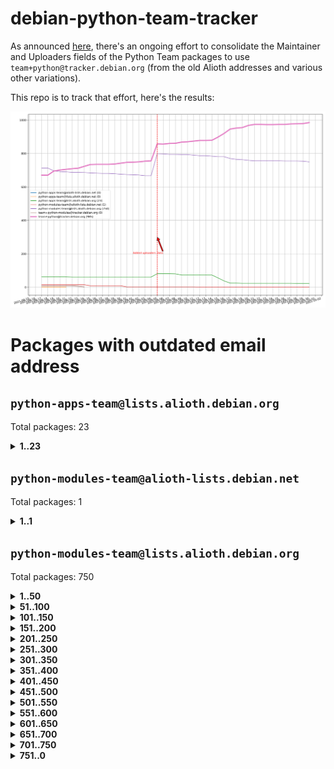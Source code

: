# debian-python-team-tracker



As announced [here](https://lists.debian.org/debian-python/2021/08/msg00006.html), there's an ongoing effort to consolidate the Maintainer and Uploaders fields of the Python Team packages to use `team+python@tracker.debian.org` (from the old Alioth addresses and various other variations).



This repo is to track that effort, here's the results:



![Python team emails](images/python_team_emails.svg)


# Packages with outdated email address

## `python-apps-team@lists.alioth.debian.org`
Total packages: 23
<details>
<summary><b>1..23</b></summary>


| # | Package | Version |
| --- | --- | --- |
| 1 | [archmage](https://tracker.debian.org/archmage) | 1:0.4.2.1-1 |
| 2 | [beets](https://tracker.debian.org/beets) | 1.4.9-7 |
| 3 | [ctop](https://tracker.debian.org/ctop) | 1.0.0-2.1 |
| 4 | [cython](https://tracker.debian.org/cython) | 0.29.14-1 |
| 5 | [db2twitter](https://tracker.debian.org/db2twitter) | 0.6-1.1 |
| 6 | [dodgy](https://tracker.debian.org/dodgy) | 0.1.9-3 |
| 7 | [etm](https://tracker.debian.org/etm) | 3.2.30-1.1 |
| 8 | [firmware-microbit-micropython](https://tracker.debian.org/firmware-microbit-micropython) | 1.0.1-2 |
| 9 | [flatlatex](https://tracker.debian.org/flatlatex) | 0.8-1.1 |
| 10 | [freealchemist](https://tracker.debian.org/freealchemist) | 0.5-1.1 |
| 11 | [kanboard-cli](https://tracker.debian.org/kanboard-cli) | 0.0.2-1.1 |
| 12 | [lightyears](https://tracker.debian.org/lightyears) | 1.4-2 |
| 13 | [muttdown](https://tracker.debian.org/muttdown) | 0.3.4-1 |
| 14 | [pelican](https://tracker.debian.org/pelican) | 4.0.1+dfsg-1.1 |
| 15 | [pipenv](https://tracker.debian.org/pipenv) | 11.9.0-1.1 |
| 16 | [prospector](https://tracker.debian.org/prospector) | 1.1.7-2 |
| 17 | [pybik](https://tracker.debian.org/pybik) | 3.0-3.1 |
| 18 | [radon](https://tracker.debian.org/radon) | 4.1.0+dfsg-1 |
| 19 | [retweet](https://tracker.debian.org/retweet) | 0.10-1.1 |
| 20 | [sen](https://tracker.debian.org/sen) | 0.6.1-0.1 |
| 21 | [sinntp](https://tracker.debian.org/sinntp) | 1.6-1.2 |
| 22 | [smem](https://tracker.debian.org/smem) | 1.5-1.1 |
| 23 | [voltron](https://tracker.debian.org/voltron) | 0.1.7+git20200109-1.1 |
</details>

## `python-modules-team@alioth-lists.debian.net`
Total packages: 1
<details>
<summary><b>1..1</b></summary>


| # | Package | Version |
| --- | --- | --- |
| 1 | [setuptools-scm](https://tracker.debian.org/setuptools-scm) | 4.1.2-3 |
</details>

## `python-modules-team@lists.alioth.debian.org`
Total packages: 750
<details>
<summary><b>1..50</b></summary>


| # | Package | Version |
| --- | --- | --- |
| 1 | [aiowsgi](https://tracker.debian.org/aiowsgi) | 0.7-1.1 |
| 2 | [anorack](https://tracker.debian.org/anorack) | 0.2.7-1 |
| 3 | [anosql](https://tracker.debian.org/anosql) | 1.0.1-1 |
| 4 | [appdirs](https://tracker.debian.org/appdirs) | 1.4.4-1 |
| 5 | [asn1crypto](https://tracker.debian.org/asn1crypto) | 1.4.0-1 |
| 6 | [astral](https://tracker.debian.org/astral) | 1.6.1-2 |
| 7 | [authheaders](https://tracker.debian.org/authheaders) | 0.13.0-1 |
| 8 | [authres](https://tracker.debian.org/authres) | 1.2.0-2 |
| 9 | [automat](https://tracker.debian.org/automat) | 20.2.0-1 |
| 10 | [azure-cosmos-table-python](https://tracker.debian.org/azure-cosmos-table-python) | 1.0.5+git20191025-5 |
| 11 | [babelfish](https://tracker.debian.org/babelfish) | 0.5.4-3 |
| 12 | [bdist-nsi](https://tracker.debian.org/bdist-nsi) | 0.1.5-2 |
| 13 | [behave](https://tracker.debian.org/behave) | 1.2.6-3 |
| 14 | [bernhard](https://tracker.debian.org/bernhard) | 0.2.6-2 |
| 15 | [betamax](https://tracker.debian.org/betamax) | 0.8.1-2 |
| 16 | [bibtexparser](https://tracker.debian.org/bibtexparser) | 1.1.0+ds-3 |
| 17 | [binaryornot](https://tracker.debian.org/binaryornot) | 0.4.4+dfsg-4 |
| 18 | [bitstruct](https://tracker.debian.org/bitstruct) | 8.9.0-1 |
| 19 | [blessings](https://tracker.debian.org/blessings) | 1.6-3 |
| 20 | [blinker](https://tracker.debian.org/blinker) | 1.4+dfsg1-0.3 |
| 21 | [bottleneck](https://tracker.debian.org/bottleneck) | 1.2.1+ds1-2 |
| 22 | [case](https://tracker.debian.org/case) | 1.5.3+dfsg-3 |
| 23 | [celery-batches](https://tracker.debian.org/celery-batches) | 0.2-2 |
| 24 | [celery-haystack](https://tracker.debian.org/celery-haystack) | 0.10-4 |
| 25 | [cerealizer](https://tracker.debian.org/cerealizer) | 0.8.1-3 |
| 26 | [chardet](https://tracker.debian.org/chardet) | 4.0.0-1 |
| 27 | [chargebee-python](https://tracker.debian.org/chargebee-python) | 1.6.6-1 |
| 28 | [chargebee2-python](https://tracker.debian.org/chargebee2-python) | 2.7.3-1 |
| 29 | [circuits](https://tracker.debian.org/circuits) | 3.1.0+ds1-2 |
| 30 | [codicefiscale](https://tracker.debian.org/codicefiscale) | 0.9+ds0-2 |
| 31 | [colorclass](https://tracker.debian.org/colorclass) | 2.2.0-2.1 |
| 32 | [colorspacious](https://tracker.debian.org/colorspacious) | 1.1.2-2 |
| 33 | [commonmark](https://tracker.debian.org/commonmark) | 0.9.1-3 |
| 34 | [configobj](https://tracker.debian.org/configobj) | 5.0.6-4 |
| 35 | [constantly](https://tracker.debian.org/constantly) | 15.1.0-2 |
| 36 | [contextlib2](https://tracker.debian.org/contextlib2) | 0.6.0.post1-1 |
| 37 | [cookiecutter](https://tracker.debian.org/cookiecutter) | 1.6.0-4 |
| 38 | [coreapi](https://tracker.debian.org/coreapi) | 2.3.3-4 |
| 39 | [coreschema](https://tracker.debian.org/coreschema) | 0.0.4-3 |
| 40 | [cov-core](https://tracker.debian.org/cov-core) | 1.15.0-3 |
| 41 | [cppy](https://tracker.debian.org/cppy) | 1.1.0-2 |
| 42 | [cram](https://tracker.debian.org/cram) | 0.7-4 |
| 43 | [cssutils](https://tracker.debian.org/cssutils) | 1.0.2-3 |
| 44 | [d2to1](https://tracker.debian.org/d2to1) | 0.2.12-2 |
| 45 | [deap](https://tracker.debian.org/deap) | 1.3.1-2 |
| 46 | [debiancontributors](https://tracker.debian.org/debiancontributors) | 0.7.8-2 |
| 47 | [defusedxml](https://tracker.debian.org/defusedxml) | 0.6.0-2 |
| 48 | [devpi-common](https://tracker.debian.org/devpi-common) | 3.2.2-1.1 |
| 49 | [django-ajax-selects](https://tracker.debian.org/django-ajax-selects) | 1.7.0-3 |
| 50 | [django-anymail](https://tracker.debian.org/django-anymail) | 7.1.0-1 |
</details>
<details>
<summary><b>51..100</b></summary>

| # | Package | Version |
| --- | --- | --- |
| 51 | [django-bitfield](https://tracker.debian.org/django-bitfield) | 1.9.6-2 |
| 52 | [django-countries](https://tracker.debian.org/django-countries) | 6.0-1 |
| 53 | [django-dirtyfields](https://tracker.debian.org/django-dirtyfields) | 1.3.1-2 |
| 54 | [django-downloadview](https://tracker.debian.org/django-downloadview) | 2.1.1-1 |
| 55 | [django-environ](https://tracker.debian.org/django-environ) | 0.4.4-2 |
| 56 | [django-filter](https://tracker.debian.org/django-filter) | 2.4.0-1 |
| 57 | [django-fsm-admin](https://tracker.debian.org/django-fsm-admin) | 1.2.4-2 |
| 58 | [django-hvad](https://tracker.debian.org/django-hvad) | 1.8.0-1.1 |
| 59 | [django-impersonate](https://tracker.debian.org/django-impersonate) | 1.5-1 |
| 60 | [django-js-reverse](https://tracker.debian.org/django-js-reverse) | 0.7.3-1.1 |
| 61 | [django-macaddress](https://tracker.debian.org/django-macaddress) | 1.5.0-2 |
| 62 | [django-markupfield](https://tracker.debian.org/django-markupfield) | 2.0.0-1 |
| 63 | [django-memoize](https://tracker.debian.org/django-memoize) | 2.2.0+dfsg-1 |
| 64 | [django-nose](https://tracker.debian.org/django-nose) | 1.4.6-2.1 |
| 65 | [django-notification](https://tracker.debian.org/django-notification) | 1.2.0-3 |
| 66 | [django-organizations](https://tracker.debian.org/django-organizations) | 1.1.2-1 |
| 67 | [django-pagination](https://tracker.debian.org/django-pagination) | 1.0.7-4 |
| 68 | [django-paintstore](https://tracker.debian.org/django-paintstore) | 0.2-4 |
| 69 | [django-picklefield](https://tracker.debian.org/django-picklefield) | 3.0.1-1 |
| 70 | [django-pipeline](https://tracker.debian.org/django-pipeline) | 1.6.14-3 |
| 71 | [django-q](https://tracker.debian.org/django-q) | 1.2.1-1 |
| 72 | [django-recurrence](https://tracker.debian.org/django-recurrence) | 1.10.3-1 |
| 73 | [django-redis-sessions](https://tracker.debian.org/django-redis-sessions) | 0.6.1-2 |
| 74 | [django-sass-processor](https://tracker.debian.org/django-sass-processor) | 0.8.2-1 |
| 75 | [django-setuptest](https://tracker.debian.org/django-setuptest) | 0.2.1-4 |
| 76 | [django-simple-redis-admin](https://tracker.debian.org/django-simple-redis-admin) | 1.4.0-2 |
| 77 | [django-stronghold](https://tracker.debian.org/django-stronghold) | 0.3.0+debian-2 |
| 78 | [django-uwsgi](https://tracker.debian.org/django-uwsgi) | 0.2.2-2 |
| 79 | [django-webpack-loader](https://tracker.debian.org/django-webpack-loader) | 0.6.0-2 |
| 80 | [django-websocket-redis](https://tracker.debian.org/django-websocket-redis) | 0.4.7-2 |
| 81 | [django-wkhtmltopdf](https://tracker.debian.org/django-wkhtmltopdf) | 3.3.0-1 |
| 82 | [django-xmlrpc](https://tracker.debian.org/django-xmlrpc) | 0.1.8-2 |
| 83 | [djangorestframework-api-key](https://tracker.debian.org/djangorestframework-api-key) | 2.0.0-2 |
| 84 | [djangorestframework-filters](https://tracker.debian.org/djangorestframework-filters) | 1.0.0.dev0-1 |
| 85 | [dkimpy](https://tracker.debian.org/dkimpy) | 1.0.5-1 |
| 86 | [dnsdiag](https://tracker.debian.org/dnsdiag) | 1.7.0-1 |
| 87 | [dnspython](https://tracker.debian.org/dnspython) | 2.0.0-1 |
| 88 | [dockerpty](https://tracker.debian.org/dockerpty) | 0.4.1-2 |
| 89 | [dominate](https://tracker.debian.org/dominate) | 2.3.1-2 |
| 90 | [doublex](https://tracker.debian.org/doublex) | 1.9.2-1 |
| 91 | [drf-generators](https://tracker.debian.org/drf-generators) | 0.5.0-1 |
| 92 | [easyprocess](https://tracker.debian.org/easyprocess) | 0.2.5-2 |
| 93 | [elasticsearch-curator](https://tracker.debian.org/elasticsearch-curator) | 5.8.1-1 |
| 94 | [entrypoints](https://tracker.debian.org/entrypoints) | 0.3-3 |
| 95 | [enum34](https://tracker.debian.org/enum34) | 1.1.6-4 |
| 96 | [enzyme](https://tracker.debian.org/enzyme) | 0.4.1-2 |
| 97 | [exam](https://tracker.debian.org/exam) | 0.10.5-3 |
| 98 | [factory-boy](https://tracker.debian.org/factory-boy) | 2.11.1-3 |
| 99 | [faker](https://tracker.debian.org/faker) | 0.9.3-0.1 |
| 100 | [fakesleep](https://tracker.debian.org/fakesleep) | 0.1-2 |
</details>
<details>
<summary><b>101..150</b></summary>

| # | Package | Version |
| --- | --- | --- |
| 101 | [fastchunking](https://tracker.debian.org/fastchunking) | 0.0.3-2 |
| 102 | [fastkml](https://tracker.debian.org/fastkml) | 0.11-3 |
| 103 | [feedgenerator](https://tracker.debian.org/feedgenerator) | 1.9-2 |
| 104 | [flake8-docstrings](https://tracker.debian.org/flake8-docstrings) | 1.1.0-1.1 |
| 105 | [flake8-polyfill](https://tracker.debian.org/flake8-polyfill) | 1.0.2-2 |
| 106 | [flask-api](https://tracker.debian.org/flask-api) | 1.1+dfsg-1.1 |
| 107 | [flask-assets](https://tracker.debian.org/flask-assets) | 2.0-1 |
| 108 | [flask-babelex](https://tracker.debian.org/flask-babelex) | 0.9.4-1 |
| 109 | [flask-bcrypt](https://tracker.debian.org/flask-bcrypt) | 0.7.1-2 |
| 110 | [flask-compress](https://tracker.debian.org/flask-compress) | 1.4.0-3 |
| 111 | [flask-gravatar](https://tracker.debian.org/flask-gravatar) | 0.4.2-2 |
| 112 | [flask-htmlmin](https://tracker.debian.org/flask-htmlmin) | 1.3.2-2 |
| 113 | [flask-ldapconn](https://tracker.debian.org/flask-ldapconn) | 0.7.2-1.1 |
| 114 | [flask-limiter](https://tracker.debian.org/flask-limiter) | 1.0.1-2 |
| 115 | [flask-login](https://tracker.debian.org/flask-login) | 0.5.0-1 |
| 116 | [flask-mail](https://tracker.debian.org/flask-mail) | 0.9.1+dfsg1-1.1 |
| 117 | [flask-mongoengine](https://tracker.debian.org/flask-mongoengine) | 0.9.3-4 |
| 118 | [flask-multistatic](https://tracker.debian.org/flask-multistatic) | 1.0-2 |
| 119 | [flask-paranoid](https://tracker.debian.org/flask-paranoid) | 0.2.0-3.1 |
| 120 | [flask-principal](https://tracker.debian.org/flask-principal) | 0.4.0-2 |
| 121 | [flask-script](https://tracker.debian.org/flask-script) | 2.0.6-2 |
| 122 | [flask-silk](https://tracker.debian.org/flask-silk) | 0.2-18 |
| 123 | [flask-wtf](https://tracker.debian.org/flask-wtf) | 0.14.3-1 |
| 124 | [flufl.bounce](https://tracker.debian.org/flufl.bounce) | 3.0.1-1 |
| 125 | [flufl.enum](https://tracker.debian.org/flufl.enum) | 4.1.1-3 |
| 126 | [flufl.i18n](https://tracker.debian.org/flufl.i18n) | 3.0.1-1 |
| 127 | [flufl.lock](https://tracker.debian.org/flufl.lock) | 5.0.1-1 |
| 128 | [flufl.password](https://tracker.debian.org/flufl.password) | 1.3-3 |
| 129 | [flufl.testing](https://tracker.debian.org/flufl.testing) | 0.7-2 |
| 130 | [freetype-py](https://tracker.debian.org/freetype-py) | 2.2.0-1 |
| 131 | [gerritlib](https://tracker.debian.org/gerritlib) | 0.8.0-2 |
| 132 | [gmplot](https://tracker.debian.org/gmplot) | 1.2.0-2 |
| 133 | [gpxpy](https://tracker.debian.org/gpxpy) | 1.4.2-1 |
| 134 | [gtextfsm](https://tracker.debian.org/gtextfsm) | 1.1.0-2 |
| 135 | [gtts](https://tracker.debian.org/gtts) | 2.0.3-1 |
| 136 | [gtts-token](https://tracker.debian.org/gtts-token) | 1.1.3-1 |
| 137 | [guzzle-sphinx-theme](https://tracker.debian.org/guzzle-sphinx-theme) | 0.7.11-5 |
| 138 | [hachoir](https://tracker.debian.org/hachoir) | 3.1.0+dfsg-3 |
| 139 | [haproxy-log-analysis](https://tracker.debian.org/haproxy-log-analysis) | 2.0~b0-2 |
| 140 | [heapdict](https://tracker.debian.org/heapdict) | 1.0.1-1 |
| 141 | [hiro](https://tracker.debian.org/hiro) | 0.5-2 |
| 142 | [httpx](https://tracker.debian.org/httpx) | 0.16.1-1 |
| 143 | [hypothesis-auto](https://tracker.debian.org/hypothesis-auto) | 1.1.4-2 |
| 144 | [importmagic](https://tracker.debian.org/importmagic) | 0.1.7-2 |
| 145 | [inflection](https://tracker.debian.org/inflection) | 0.3.1-2 |
| 146 | [ipdb](https://tracker.debian.org/ipdb) | 0.13.3-1 |
| 147 | [isodate](https://tracker.debian.org/isodate) | 0.6.0-2 |
| 148 | [itypes](https://tracker.debian.org/itypes) | 1.1.0-4 |
| 149 | [jaraco.itertools](https://tracker.debian.org/jaraco.itertools) | 2.0.1-4 |
| 150 | [javaproperties](https://tracker.debian.org/javaproperties) | 0.7.0-1 |
</details>
<details>
<summary><b>151..200</b></summary>

| # | Package | Version |
| --- | --- | --- |
| 151 | [jinja2-time](https://tracker.debian.org/jinja2-time) | 0.2.0-2 |
| 152 | [jpy](https://tracker.debian.org/jpy) | 0.9.0-3 |
| 153 | [jpylyzer](https://tracker.debian.org/jpylyzer) | 2.0.0-3 |
| 154 | [json-tricks](https://tracker.debian.org/json-tricks) | 3.11.0-2 |
| 155 | [jsonhyperschema-codec](https://tracker.debian.org/jsonhyperschema-codec) | 1.0.3-2 |
| 156 | [jsonpickle](https://tracker.debian.org/jsonpickle) | 1.2-1 |
| 157 | [junos-eznc](https://tracker.debian.org/junos-eznc) | 2.1.7-3 |
| 158 | [jupyter-sphinx-theme](https://tracker.debian.org/jupyter-sphinx-theme) | 0.0.6+ds1-10 |
| 159 | [kitchen](https://tracker.debian.org/kitchen) | 1.2.6-2 |
| 160 | [kivy](https://tracker.debian.org/kivy) | 1.11.0-2 |
| 161 | [kiwisolver](https://tracker.debian.org/kiwisolver) | 1.3.1-1 |
| 162 | [lazr.delegates](https://tracker.debian.org/lazr.delegates) | 2.0.3-2 |
| 163 | [lazr.smtptest](https://tracker.debian.org/lazr.smtptest) | 2.0.3-2 |
| 164 | [lexicon](https://tracker.debian.org/lexicon) | 3.3.17-1 |
| 165 | [libthumbor](https://tracker.debian.org/libthumbor) | 1.3.3-2 |
| 166 | [logilab-constraint](https://tracker.debian.org/logilab-constraint) | 0.6.0-2 |
| 167 | [mako](https://tracker.debian.org/mako) | 1.1.3+ds1-2 |
| 168 | [mando](https://tracker.debian.org/mando) | 0.6.4-5 |
| 169 | [manuel](https://tracker.debian.org/manuel) | 1.10.1-2 |
| 170 | [markupsafe](https://tracker.debian.org/markupsafe) | 1.1.1-1 |
| 171 | [mercurial-extension-utils](https://tracker.debian.org/mercurial-extension-utils) | 1.5.1-1 |
| 172 | [mercurial-extension-utils](https://tracker.debian.org/mercurial-extension-utils) | 1.5.1-3 |
| 173 | [mercurial-keyring](https://tracker.debian.org/mercurial-keyring) | 1.3.1-3 |
| 174 | [microsoft-authentication-extensions-for-python](https://tracker.debian.org/microsoft-authentication-extensions-for-python) | 0.3.0-1 |
| 175 | [milksnake](https://tracker.debian.org/milksnake) | 0.1.5-1 |
| 176 | [mimerender](https://tracker.debian.org/mimerender) | 0.6.0-2 |
| 177 | [mmllib](https://tracker.debian.org/mmllib) | 0.3.0.post1-2 |
| 178 | [mockldap](https://tracker.debian.org/mockldap) | 0.3.0-4 |
| 179 | [modernize](https://tracker.debian.org/modernize) | 0.7-2 |
| 180 | [moksha.common](https://tracker.debian.org/moksha.common) | 1.2.5-4 |
| 181 | [more-itertools](https://tracker.debian.org/more-itertools) | 4.2.0-3 |
| 182 | [mrtparse](https://tracker.debian.org/mrtparse) | 1.6-2 |
| 183 | [multiprocess](https://tracker.debian.org/multiprocess) | 0.70.11.1-1 |
| 184 | [musicbrainzngs](https://tracker.debian.org/musicbrainzngs) | 0.7.1-2 |
| 185 | [mutagen](https://tracker.debian.org/mutagen) | 1.45.1-2 |
| 186 | [mwic](https://tracker.debian.org/mwic) | 0.7.8-1 |
| 187 | [mysql-connector-python](https://tracker.debian.org/mysql-connector-python) | 8.0.15-2 |
| 188 | [nb2plots](https://tracker.debian.org/nb2plots) | 0.6-2 |
| 189 | [netifaces](https://tracker.debian.org/netifaces) | 0.10.9-0.2 |
| 190 | [netmiko](https://tracker.debian.org/netmiko) | 2.4.2-1 |
| 191 | [networkx](https://tracker.debian.org/networkx) | 2.5+ds-2 |
| 192 | [nose](https://tracker.debian.org/nose) | 1.3.7-6 |
| 193 | [nose](https://tracker.debian.org/nose) | 1.3.7-7 |
| 194 | [nose2](https://tracker.debian.org/nose2) | 0.9.2-1 |
| 195 | [nose2-cov](https://tracker.debian.org/nose2-cov) | 1.0a4-3 |
| 196 | [ntplib](https://tracker.debian.org/ntplib) | 0.3.3-2 |
| 197 | [numpy-stl](https://tracker.debian.org/numpy-stl) | 2.9.0-1 |
| 198 | [numpydoc](https://tracker.debian.org/numpydoc) | 1.1.0-3 |
| 199 | [obsub](https://tracker.debian.org/obsub) | 0.2-4 |
| 200 | [okasha](https://tracker.debian.org/okasha) | 0.2.4-4 |
</details>
<details>
<summary><b>201..250</b></summary>

| # | Package | Version |
| --- | --- | --- |
| 201 | [overpass](https://tracker.debian.org/overpass) | 0.7-1 |
| 202 | [paramiko](https://tracker.debian.org/paramiko) | 2.7.2-1 |
| 203 | [pastescript](https://tracker.debian.org/pastescript) | 2.0.2-4 |
| 204 | [pcapy](https://tracker.debian.org/pcapy) | 0.11.4-2 |
| 205 | [pdfkit](https://tracker.debian.org/pdfkit) | 0.6.1-2 |
| 206 | [pep8](https://tracker.debian.org/pep8) | 1.7.1-9 |
| 207 | [pep8-naming](https://tracker.debian.org/pep8-naming) | 0.10.0-1 |
| 208 | [pg8000](https://tracker.debian.org/pg8000) | 1.10.6-2 |
| 209 | [pidcat](https://tracker.debian.org/pidcat) | 2.1.0-4 |
| 210 | [pilkit](https://tracker.debian.org/pilkit) | 2.0-3 |
| 211 | [plastex](https://tracker.debian.org/plastex) | 2.1-2 |
| 212 | [ply](https://tracker.debian.org/ply) | 3.11-4 |
| 213 | [portio](https://tracker.debian.org/portio) | 0.5-4 |
| 214 | [postgresfixture](https://tracker.debian.org/postgresfixture) | 0.4.2-1 |
| 215 | [power](https://tracker.debian.org/power) | 1.4+dfsg-4 |
| 216 | [pprintpp](https://tracker.debian.org/pprintpp) | 0.4.0-2 |
| 217 | [preggy](https://tracker.debian.org/preggy) | 1.4.4-1 |
| 218 | [prettytable](https://tracker.debian.org/prettytable) | 0.7.2-5 |
| 219 | [proxmoxer](https://tracker.debian.org/proxmoxer) | 1.0.3-2 |
| 220 | [ptable](https://tracker.debian.org/ptable) | 0.9.2-2 |
| 221 | [py-macaroon-bakery](https://tracker.debian.org/py-macaroon-bakery) | 1.3.1-1 |
| 222 | [py-radix](https://tracker.debian.org/py-radix) | 0.10.0-3 |
| 223 | [py3dns](https://tracker.debian.org/py3dns) | 3.2.1-1 |
| 224 | [pyacoustid](https://tracker.debian.org/pyacoustid) | 1.2.0-2 |
| 225 | [pyasn1](https://tracker.debian.org/pyasn1) | 0.4.8-1 |
| 226 | [pybindgen](https://tracker.debian.org/pybindgen) | 0.20.0+dfsg1-2 |
| 227 | [pycairo](https://tracker.debian.org/pycairo) | 1.16.2-3 |
| 228 | [pycairo](https://tracker.debian.org/pycairo) | 1.16.2-4 |
| 229 | [pycallgraph](https://tracker.debian.org/pycallgraph) | 1.1.3-1.2 |
| 230 | [pycares](https://tracker.debian.org/pycares) | 3.1.1-1 |
| 231 | [pychm](https://tracker.debian.org/pychm) | 0.8.6-2 |
| 232 | [pycifrw](https://tracker.debian.org/pycifrw) | 4.4-2 |
| 233 | [pyclamd](https://tracker.debian.org/pyclamd) | 0.4.0-2 |
| 234 | [pycodestyle](https://tracker.debian.org/pycodestyle) | 2.6.0-1 |
| 235 | [pycparser](https://tracker.debian.org/pycparser) | 2.20-3 |
| 236 | [pycryptodome](https://tracker.debian.org/pycryptodome) | 3.9.7+dfsg1-1 |
| 237 | [pycxx](https://tracker.debian.org/pycxx) | 7.1.4-0.1 |
| 238 | [pydbus](https://tracker.debian.org/pydbus) | 0.6.0-4 |
| 239 | [pydenticon](https://tracker.debian.org/pydenticon) | 0.3.1-2 |
| 240 | [pydispatcher](https://tracker.debian.org/pydispatcher) | 2.0.5-2 |
| 241 | [pydle](https://tracker.debian.org/pydle) | 0.9.4-2 |
| 242 | [pyeapi](https://tracker.debian.org/pyeapi) | 0.8.1-2 |
| 243 | [pyee](https://tracker.debian.org/pyee) | 7.0.2-1 |
| 244 | [pyenchant](https://tracker.debian.org/pyenchant) | 3.2.0-1 |
| 245 | [pyfg](https://tracker.debian.org/pyfg) | 0.50-2 |
| 246 | [pyfiglet](https://tracker.debian.org/pyfiglet) | 0.8.0+dfsg-1 |
| 247 | [pyfribidi](https://tracker.debian.org/pyfribidi) | 0.12.0+repack-7 |
| 248 | [pygame](https://tracker.debian.org/pygame) | 1.9.6+dfsg-2 |
| 249 | [pygeoif](https://tracker.debian.org/pygeoif) | 0.7-2 |
| 250 | [pygithub](https://tracker.debian.org/pygithub) | 1.43.7-1 |
</details>
<details>
<summary><b>251..300</b></summary>

| # | Package | Version |
| --- | --- | --- |
| 251 | [pygments](https://tracker.debian.org/pygments) | 2.3.1+dfsg-3 |
| 252 | [pygtail](https://tracker.debian.org/pygtail) | 0.6.1-2 |
| 253 | [pygtkspellcheck](https://tracker.debian.org/pygtkspellcheck) | 4.0.5-2 |
| 254 | [pyhamcrest](https://tracker.debian.org/pyhamcrest) | 1.9.0-3 |
| 255 | [pyicu](https://tracker.debian.org/pyicu) | 2.5-1 |
| 256 | [pyinotify](https://tracker.debian.org/pyinotify) | 0.9.6-1.3 |
| 257 | [pyiosxr](https://tracker.debian.org/pyiosxr) | 0.52-1.1 |
| 258 | [pyjavaproperties](https://tracker.debian.org/pyjavaproperties) | 0.7-2 |
| 259 | [pyjokes](https://tracker.debian.org/pyjokes) | 0.5.0-3 |
| 260 | [pykcs11](https://tracker.debian.org/pykcs11) | 1.5.10-1 |
| 261 | [pylama](https://tracker.debian.org/pylama) | 7.4.3-3 |
| 262 | [pylibmc](https://tracker.debian.org/pylibmc) | 1.5.2-3 |
| 263 | [pylint-celery](https://tracker.debian.org/pylint-celery) | 0.3-5 |
| 264 | [pylint-common](https://tracker.debian.org/pylint-common) | 0.2.5-4 |
| 265 | [pylint-django](https://tracker.debian.org/pylint-django) | 2.0.13-1 |
| 266 | [pylint-flask](https://tracker.debian.org/pylint-flask) | 0.5-4 |
| 267 | [pylint-plugin-utils](https://tracker.debian.org/pylint-plugin-utils) | 0.6-1 |
| 268 | [pymacs](https://tracker.debian.org/pymacs) | 0.25-3 |
| 269 | [pymilter](https://tracker.debian.org/pymilter) | 1.0.4-2 |
| 270 | [pymodbus](https://tracker.debian.org/pymodbus) | 2.1.0+dfsg-2 |
| 271 | [pymssql](https://tracker.debian.org/pymssql) | 2.1.4+dfsg-3 |
| 272 | [pymupdf](https://tracker.debian.org/pymupdf) | 1.17.4+ds1-2 |
| 273 | [pynag](https://tracker.debian.org/pynag) | 1.1.2+dfsg-2 |
| 274 | [pynliner](https://tracker.debian.org/pynliner) | 0.8.0-2 |
| 275 | [pyopengl](https://tracker.debian.org/pyopengl) | 3.1.5+dfsg-1 |
| 276 | [pypandoc](https://tracker.debian.org/pypandoc) | 1.5+ds0-1 |
| 277 | [pyparsing](https://tracker.debian.org/pyparsing) | 2.4.7-1 |
| 278 | [pyphen](https://tracker.debian.org/pyphen) | 0.9.5-3 |
| 279 | [pyprind](https://tracker.debian.org/pyprind) | 2.11.2-2 |
| 280 | [pyquery](https://tracker.debian.org/pyquery) | 1.2.9-4 |
| 281 | [pyrad](https://tracker.debian.org/pyrad) | 2.1-2 |
| 282 | [pyrfc3339](https://tracker.debian.org/pyrfc3339) | 1.1-2 |
| 283 | [pyrsistent](https://tracker.debian.org/pyrsistent) | 0.15.5-1 |
| 284 | [pysendfile](https://tracker.debian.org/pysendfile) | 2.0.1-3 |
| 285 | [pysimplesoap](https://tracker.debian.org/pysimplesoap) | 1.16.2-3 |
| 286 | [pysmi](https://tracker.debian.org/pysmi) | 0.3.2-2 |
| 287 | [pysodium](https://tracker.debian.org/pysodium) | 0.7.0-2 |
| 288 | [pyspf](https://tracker.debian.org/pyspf) | 2.0.14-2 |
| 289 | [pysrt](https://tracker.debian.org/pysrt) | 1.0.1-2 |
| 290 | [pyssim](https://tracker.debian.org/pyssim) | 0.2-2 |
| 291 | [pystemd](https://tracker.debian.org/pystemd) | 0.7.0-4 |
| 292 | [pysubnettree](https://tracker.debian.org/pysubnettree) | 0.33-1 |
| 293 | [pytaglib](https://tracker.debian.org/pytaglib) | 0.3.6+dfsg-2 |
| 294 | [pytds](https://tracker.debian.org/pytds) | 1.10.0-1 |
| 295 | [pytest-arraydiff](https://tracker.debian.org/pytest-arraydiff) | 0.3-1 |
| 296 | [pytest-bdd](https://tracker.debian.org/pytest-bdd) | 3.2.1-1 |
| 297 | [pytest-cookies](https://tracker.debian.org/pytest-cookies) | 0.4.0-1 |
| 298 | [pytest-django](https://tracker.debian.org/pytest-django) | 3.5.1-1 |
| 299 | [pytest-expect](https://tracker.debian.org/pytest-expect) | 1.1.0-2 |
| 300 | [pytest-forked](https://tracker.debian.org/pytest-forked) | 1.3.0-1 |
</details>
<details>
<summary><b>301..350</b></summary>

| # | Package | Version |
| --- | --- | --- |
| 301 | [pytest-helpers-namespace](https://tracker.debian.org/pytest-helpers-namespace) | 2019.1.8-1 |
| 302 | [pytest-httpbin](https://tracker.debian.org/pytest-httpbin) | 1.0.0-2 |
| 303 | [pytest-instafail](https://tracker.debian.org/pytest-instafail) | 0.4.2-1 |
| 304 | [pytest-remotedata](https://tracker.debian.org/pytest-remotedata) | 0.3.2-1 |
| 305 | [pytest-runner](https://tracker.debian.org/pytest-runner) | 2.11.1-1.2 |
| 306 | [pytest-sugar](https://tracker.debian.org/pytest-sugar) | 0.9.4-1 |
| 307 | [pytest-tornado](https://tracker.debian.org/pytest-tornado) | 0.8.1-1 |
| 308 | [pytest-vcr](https://tracker.debian.org/pytest-vcr) | 1.0.2-2 |
| 309 | [pytest-xvfb](https://tracker.debian.org/pytest-xvfb) | 1.2.0-1 |
| 310 | [python-activipy](https://tracker.debian.org/python-activipy) | 0.1-7 |
| 311 | [python-adal](https://tracker.debian.org/python-adal) | 1.2.2-1 |
| 312 | [python-agate](https://tracker.debian.org/python-agate) | 1.6.1-1 |
| 313 | [python-agate-excel](https://tracker.debian.org/python-agate-excel) | 0.2.3-1 |
| 314 | [python-aiohttp-security](https://tracker.debian.org/python-aiohttp-security) | 0.4.0-2 |
| 315 | [python-aiohttp-session](https://tracker.debian.org/python-aiohttp-session) | 2.9.0-2 |
| 316 | [python-aioinflux](https://tracker.debian.org/python-aioinflux) | 0.9.0-2 |
| 317 | [python-aiomeasures](https://tracker.debian.org/python-aiomeasures) | 0.5.14-3 |
| 318 | [python-altair](https://tracker.debian.org/python-altair) | 4.0.1-2 |
| 319 | [python-altgraph](https://tracker.debian.org/python-altgraph) | 0.17+ds0-1 |
| 320 | [python-amqplib](https://tracker.debian.org/python-amqplib) | 1.0.2-2 |
| 321 | [python-anyjson](https://tracker.debian.org/python-anyjson) | 0.3.3-2 |
| 322 | [python-apptools](https://tracker.debian.org/python-apptools) | 4.5.0-1.1 |
| 323 | [python-aptly](https://tracker.debian.org/python-aptly) | 0.12.10-2 |
| 324 | [python-argon2](https://tracker.debian.org/python-argon2) | 18.3.0-2 |
| 325 | [python-args](https://tracker.debian.org/python-args) | 0.1.0-3 |
| 326 | [python-arpy](https://tracker.debian.org/python-arpy) | 1.1.1-4 |
| 327 | [python-astor](https://tracker.debian.org/python-astor) | 0.8.1-1 |
| 328 | [python-async-timeout](https://tracker.debian.org/python-async-timeout) | 3.0.1-1.1 |
| 329 | [python-azure-devtools](https://tracker.debian.org/python-azure-devtools) | 1.2.0-1 |
| 330 | [python-base58](https://tracker.debian.org/python-base58) | 1.0.3-1.1 |
| 331 | [python-bcdoc](https://tracker.debian.org/python-bcdoc) | 0.16.0-2 |
| 332 | [python-bioblend](https://tracker.debian.org/python-bioblend) | 0.7.0-3 |
| 333 | [python-bitbucket-api](https://tracker.debian.org/python-bitbucket-api) | 0.5.0-3 |
| 334 | [python-box](https://tracker.debian.org/python-box) | 3.4.6-2 |
| 335 | [python-btrees](https://tracker.debian.org/python-btrees) | 4.3.1-2 |
| 336 | [python-cachecontrol](https://tracker.debian.org/python-cachecontrol) | 0.12.6-1 |
| 337 | [python-can](https://tracker.debian.org/python-can) | 3.3.2.final~github-2 |
| 338 | [python-cement](https://tracker.debian.org/python-cement) | 2.10.0-2 |
| 339 | [python-cerberus](https://tracker.debian.org/python-cerberus) | 1.3.2-1 |
| 340 | [python-click](https://tracker.debian.org/python-click) | 7.1.2-1 |
| 341 | [python-click-log](https://tracker.debian.org/python-click-log) | 0.2.1-2 |
| 342 | [python-click-threading](https://tracker.debian.org/python-click-threading) | 0.4.4-2 |
| 343 | [python-clint](https://tracker.debian.org/python-clint) | 0.5.1-3 |
| 344 | [python-cluster](https://tracker.debian.org/python-cluster) | 1.3.3-3 |
| 345 | [python-cmarkgfm](https://tracker.debian.org/python-cmarkgfm) | 0.4.2-1 |
| 346 | [python-coloredlogs](https://tracker.debian.org/python-coloredlogs) | 7.3-2 |
| 347 | [python-colour](https://tracker.debian.org/python-colour) | 0.1.5-2 |
| 348 | [python-commentjson](https://tracker.debian.org/python-commentjson) | 0.8.3-2 |
| 349 | [python-consul](https://tracker.debian.org/python-consul) | 0.7.1-1.1 |
| 350 | [python-cookies](https://tracker.debian.org/python-cookies) | 2.2.1-3 |
</details>
<details>
<summary><b>351..400</b></summary>

| # | Package | Version |
| --- | --- | --- |
| 351 | [python-cpuinfo](https://tracker.debian.org/python-cpuinfo) | 5.0.0-2 |
| 352 | [python-crcmod](https://tracker.debian.org/python-crcmod) | 1.7+dfsg-2 |
| 353 | [python-cs](https://tracker.debian.org/python-cs) | 2.7.1-1 |
| 354 | [python-cssselect2](https://tracker.debian.org/python-cssselect2) | 0.3.0-1 |
| 355 | [python-cycler](https://tracker.debian.org/python-cycler) | 0.10.0-3 |
| 356 | [python-daiquiri](https://tracker.debian.org/python-daiquiri) | 1.6.0-1 |
| 357 | [python-dbfread](https://tracker.debian.org/python-dbfread) | 2.0.7-3 |
| 358 | [python-decorator](https://tracker.debian.org/python-decorator) | 4.4.2-2 |
| 359 | [python-demjson](https://tracker.debian.org/python-demjson) | 2.2.4-5 |
| 360 | [python-diaspy](https://tracker.debian.org/python-diaspy) | 0.6.0-2 |
| 361 | [python-dict2xml](https://tracker.debian.org/python-dict2xml) | 1.7.0-1 |
| 362 | [python-dictobj](https://tracker.debian.org/python-dictobj) | 0.4-4 |
| 363 | [python-distro](https://tracker.debian.org/python-distro) | 1.5.0-1 |
| 364 | [python-distutils-extra](https://tracker.debian.org/python-distutils-extra) | 2.45 |
| 365 | [python-django-braces](https://tracker.debian.org/python-django-braces) | 1.14.0-1 |
| 366 | [python-django-casclient](https://tracker.debian.org/python-django-casclient) | 1.5.3-1 |
| 367 | [python-django-dbconn-retry](https://tracker.debian.org/python-django-dbconn-retry) | 0.1.5-1.1 |
| 368 | [python-django-etcd-settings](https://tracker.debian.org/python-django-etcd-settings) | 0.1.13+dfsg-3 |
| 369 | [python-django-gravatar2](https://tracker.debian.org/python-django-gravatar2) | 1.4.4-2 |
| 370 | [python-django-imagekit](https://tracker.debian.org/python-django-imagekit) | 4.0.2-3 |
| 371 | [python-django-jsonfield](https://tracker.debian.org/python-django-jsonfield) | 1.4.0-2 |
| 372 | [python-django-ordered-model](https://tracker.debian.org/python-django-ordered-model) | 3.4.1-1 |
| 373 | [python-django-push-notifications](https://tracker.debian.org/python-django-push-notifications) | 1.4.1-1 |
| 374 | [python-django-rest-framework-guardian](https://tracker.debian.org/python-django-rest-framework-guardian) | 0.3.0-2 |
| 375 | [python-django-rest-hooks](https://tracker.debian.org/python-django-rest-hooks) | 1.6.0-1.1 |
| 376 | [python-django-rules](https://tracker.debian.org/python-django-rules) | 2.2.0-1 |
| 377 | [python-django-simple-history](https://tracker.debian.org/python-django-simple-history) | 2.7.0-1.1 |
| 378 | [python-django-split-settings](https://tracker.debian.org/python-django-split-settings) | 0.3.0-2 |
| 379 | [python-dmidecode](https://tracker.debian.org/python-dmidecode) | 3.12.2-11 |
| 380 | [python-dnslib](https://tracker.debian.org/python-dnslib) | 0.9.14-1 |
| 381 | [python-docutils](https://tracker.debian.org/python-docutils) | 0.16+dfsg-2 |
| 382 | [python-doubleratchet](https://tracker.debian.org/python-doubleratchet) | 0.6.0-2 |
| 383 | [python-dpkt](https://tracker.debian.org/python-dpkt) | 1.9.2-2 |
| 384 | [python-dynaconf](https://tracker.debian.org/python-dynaconf) | 2.2.3-2 |
| 385 | [python-easywebdav](https://tracker.debian.org/python-easywebdav) | 1.2.0-8 |
| 386 | [python-enable](https://tracker.debian.org/python-enable) | 4.8.1-1 |
| 387 | [python-envisage](https://tracker.debian.org/python-envisage) | 4.9.0-2.1 |
| 388 | [python-envparse](https://tracker.debian.org/python-envparse) | 0.2.0-2 |
| 389 | [python-envs](https://tracker.debian.org/python-envs) | 1.2.6-1.1 |
| 390 | [python-epc](https://tracker.debian.org/python-epc) | 0.0.5-3 |
| 391 | [python-etcd](https://tracker.debian.org/python-etcd) | 0.4.5-2 |
| 392 | [python-ethtool](https://tracker.debian.org/python-ethtool) | 0.14-3 |
| 393 | [python-ewmh](https://tracker.debian.org/python-ewmh) | 0.1.6-2 |
| 394 | [python-exchangelib](https://tracker.debian.org/python-exchangelib) | 3.2.0-1 |
| 395 | [python-exotel](https://tracker.debian.org/python-exotel) | 0.1.5-2 |
| 396 | [python-fastimport](https://tracker.debian.org/python-fastimport) | 0.9.8-5 |
| 397 | [python-feather-format](https://tracker.debian.org/python-feather-format) | 0.3.1+dfsg1-4 |
| 398 | [python-flaky](https://tracker.debian.org/python-flaky) | 3.7.0-1 |
| 399 | [python-flask-jwt-extended](https://tracker.debian.org/python-flask-jwt-extended) | 3.24.1-2 |
| 400 | [python-flask-marshmallow](https://tracker.debian.org/python-flask-marshmallow) | 0.10.1-4 |
</details>
<details>
<summary><b>401..450</b></summary>

| # | Package | Version |
| --- | --- | --- |
| 401 | [python-flask-seeder](https://tracker.debian.org/python-flask-seeder) | 0.1~a2-2 |
| 402 | [python-flor](https://tracker.debian.org/python-flor) | 1.1.3-1 |
| 403 | [python-ftputil](https://tracker.debian.org/python-ftputil) | 3.4-3 |
| 404 | [python-fudge](https://tracker.debian.org/python-fudge) | 1.1.0-2 |
| 405 | [python-gammu](https://tracker.debian.org/python-gammu) | 2.12-2 |
| 406 | [python-gear](https://tracker.debian.org/python-gear) | 0.5.8-5 |
| 407 | [python-genty](https://tracker.debian.org/python-genty) | 1.3.2-1 |
| 408 | [python-geoip](https://tracker.debian.org/python-geoip) | 1.3.2-3 |
| 409 | [python-geoip2](https://tracker.debian.org/python-geoip2) | 2.9.0+dfsg1-2 |
| 410 | [python-getdns](https://tracker.debian.org/python-getdns) | 1.0.0~b1-2 |
| 411 | [python-gflags](https://tracker.debian.org/python-gflags) | 1.5.1-7 |
| 412 | [python-glob2](https://tracker.debian.org/python-glob2) | 0.5-3 |
| 413 | [python-gmpy2](https://tracker.debian.org/python-gmpy2) | 2.1.0~b5-0.1 |
| 414 | [python-gntp](https://tracker.debian.org/python-gntp) | 1.0.3-2 |
| 415 | [python-gnupg](https://tracker.debian.org/python-gnupg) | 0.4.6-1 |
| 416 | [python-grpc-tools](https://tracker.debian.org/python-grpc-tools) | 1.14.1-1 |
| 417 | [python-guizero](https://tracker.debian.org/python-guizero) | 1.1.0+dfsg1-2 |
| 418 | [python-hashids](https://tracker.debian.org/python-hashids) | 1.3.1-1 |
| 419 | [python-hidapi](https://tracker.debian.org/python-hidapi) | 0.9.0.post3-2 |
| 420 | [python-hiredis](https://tracker.debian.org/python-hiredis) | 1.0.1-1 |
| 421 | [python-hpilo](https://tracker.debian.org/python-hpilo) | 4.3-3 |
| 422 | [python-html2text](https://tracker.debian.org/python-html2text) | 2020.1.16-1 |
| 423 | [python-http-parser](https://tracker.debian.org/python-http-parser) | 0.9.0-1 |
| 424 | [python-httptools](https://tracker.debian.org/python-httptools) | 0.1.1-1 |
| 425 | [python-ibm-cloud-sdk-core](https://tracker.debian.org/python-ibm-cloud-sdk-core) | 1.6.2-1 |
| 426 | [python-icalendar](https://tracker.debian.org/python-icalendar) | 4.0.3-4 |
| 427 | [python-idna](https://tracker.debian.org/python-idna) | 2.10-1 |
| 428 | [python-imagesize](https://tracker.debian.org/python-imagesize) | 1.2.0-2 |
| 429 | [python-iniparse](https://tracker.debian.org/python-iniparse) | 0.4-3 |
| 430 | [python-ipaddr](https://tracker.debian.org/python-ipaddr) | 2.2.0-4 |
| 431 | [python-ipaddress](https://tracker.debian.org/python-ipaddress) | 1.0.23-1 |
| 432 | [python-ipfix](https://tracker.debian.org/python-ipfix) | 0.9.7-2 |
| 433 | [python-irodsclient](https://tracker.debian.org/python-irodsclient) | 0.8.1-2 |
| 434 | [python-isc-dhcp-leases](https://tracker.debian.org/python-isc-dhcp-leases) | 0.9.1-2 |
| 435 | [python-iso3166](https://tracker.debian.org/python-iso3166) | 0.8.git20170319-2 |
| 436 | [python-isoweek](https://tracker.debian.org/python-isoweek) | 1.3.3-3 |
| 437 | [python-jmespath](https://tracker.debian.org/python-jmespath) | 0.10.0-1 |
| 438 | [python-jsonrpc](https://tracker.debian.org/python-jsonrpc) | 1.13.0-1 |
| 439 | [python-junit-xml](https://tracker.debian.org/python-junit-xml) | 1.9-1 |
| 440 | [python-kanboard](https://tracker.debian.org/python-kanboard) | 1.0.1-1.1 |
| 441 | [python-keepalive](https://tracker.debian.org/python-keepalive) | 0.5-2 |
| 442 | [python-keyring](https://tracker.debian.org/python-keyring) | 18.0.1-2 |
| 443 | [python-langdetect](https://tracker.debian.org/python-langdetect) | 1.0.7-4 |
| 444 | [python-ldap](https://tracker.debian.org/python-ldap) | 3.2.0-4 |
| 445 | [python-ldapdomaindump](https://tracker.debian.org/python-ldapdomaindump) | 0.9.3-1 |
| 446 | [python-leather](https://tracker.debian.org/python-leather) | 0.3.3-1.1 |
| 447 | [python-libais](https://tracker.debian.org/python-libais) | 0.17+git.20190917.master.e464cf8-2 |
| 448 | [python-libguess](https://tracker.debian.org/python-libguess) | 1.1-4 |
| 449 | [python-logfury](https://tracker.debian.org/python-logfury) | 0.1.2-4 |
| 450 | [python-lupa](https://tracker.debian.org/python-lupa) | 1.9+dfsg-1 |
</details>
<details>
<summary><b>451..500</b></summary>

| # | Package | Version |
| --- | --- | --- |
| 451 | [python-lzo](https://tracker.debian.org/python-lzo) | 1.12-3 |
| 452 | [python-macholib](https://tracker.debian.org/python-macholib) | 1.14+ds0-1 |
| 453 | [python-mailer](https://tracker.debian.org/python-mailer) | 0.8.1-4 |
| 454 | [python-marshmallow-sqlalchemy](https://tracker.debian.org/python-marshmallow-sqlalchemy) | 0.19.0-1 |
| 455 | [python-mastodon](https://tracker.debian.org/python-mastodon) | 1.5.1-1 |
| 456 | [python-mbed-host-tests](https://tracker.debian.org/python-mbed-host-tests) | 1.4.4-3 |
| 457 | [python-mbed-ls](https://tracker.debian.org/python-mbed-ls) | 1.6.2+dfsg-3 |
| 458 | [python-mccabe](https://tracker.debian.org/python-mccabe) | 0.6.1-3 |
| 459 | [python-measurement](https://tracker.debian.org/python-measurement) | 2.0.1-2 |
| 460 | [python-mechanize](https://tracker.debian.org/python-mechanize) | 1:0.4.5-2 |
| 461 | [python-meld3](https://tracker.debian.org/python-meld3) | 1.0.2-3 |
| 462 | [python-mkdocs](https://tracker.debian.org/python-mkdocs) | 1.1.2+dfsg-1 |
| 463 | [python-mnemonic](https://tracker.debian.org/python-mnemonic) | 0.19-1 |
| 464 | [python-model-mommy](https://tracker.debian.org/python-model-mommy) | 1.6.0-2 |
| 465 | [python-morris](https://tracker.debian.org/python-morris) | 1.2-2 |
| 466 | [python-mpegdash](https://tracker.debian.org/python-mpegdash) | 0.2.0-1 |
| 467 | [python-mpv](https://tracker.debian.org/python-mpv) | 0.5.2-1 |
| 468 | [python-msrestazure](https://tracker.debian.org/python-msrestazure) | 0.6.2-1 |
| 469 | [python-multidict](https://tracker.debian.org/python-multidict) | 5.1.0-1 |
| 470 | [python-munch](https://tracker.debian.org/python-munch) | 2.3.2-2 |
| 471 | [python-murmurhash](https://tracker.debian.org/python-murmurhash) | 1.0.2-1 |
| 472 | [python-mysqldb](https://tracker.debian.org/python-mysqldb) | 1.4.4-2 |
| 473 | [python-nacl](https://tracker.debian.org/python-nacl) | 1.4.0-1 |
| 474 | [python-nine](https://tracker.debian.org/python-nine) | 1.1.0-1 |
| 475 | [python-noise](https://tracker.debian.org/python-noise) | 1.2.3-3 |
| 476 | [python-notify2](https://tracker.debian.org/python-notify2) | 0.3-4 |
| 477 | [python-nox](https://tracker.debian.org/python-nox) | 2019.5.30-2 |
| 478 | [python-ntlm-auth](https://tracker.debian.org/python-ntlm-auth) | 1.4.0-1 |
| 479 | [python-oauth](https://tracker.debian.org/python-oauth) | 1.0.1-6 |
| 480 | [python-odf](https://tracker.debian.org/python-odf) | 1.4.1-1 |
| 481 | [python-offtrac](https://tracker.debian.org/python-offtrac) | 0.1.0-2.1 |
| 482 | [python-ofxclient](https://tracker.debian.org/python-ofxclient) | 2.0.4-2 |
| 483 | [python-opcua](https://tracker.debian.org/python-opcua) | 0.98.11-1 |
| 484 | [python-openid-cla](https://tracker.debian.org/python-openid-cla) | 1.2-2 |
| 485 | [python-openid-teams](https://tracker.debian.org/python-openid-teams) | 1.2-2 |
| 486 | [python-openidc-client](https://tracker.debian.org/python-openidc-client) | 0.6.0-1.1 |
| 487 | [python-opentimestamps](https://tracker.debian.org/python-opentimestamps) | 0.4.1-1 |
| 488 | [python-overpy](https://tracker.debian.org/python-overpy) | 0.4-2 |
| 489 | [python-padme](https://tracker.debian.org/python-padme) | 1.1.1-3 |
| 490 | [python-pallets-sphinx-themes](https://tracker.debian.org/python-pallets-sphinx-themes) | 1.2.3-1 |
| 491 | [python-pampy](https://tracker.debian.org/python-pampy) | 1.8.4-2 |
| 492 | [python-pamqp](https://tracker.debian.org/python-pamqp) | 2.3.0-2 |
| 493 | [python-parse-type](https://tracker.debian.org/python-parse-type) | 0.3.4-3 |
| 494 | [python-path-and-address](https://tracker.debian.org/python-path-and-address) | 2.0.1-2 |
| 495 | [python-pathtools](https://tracker.debian.org/python-pathtools) | 0.1.2-4 |
| 496 | [python-paypal](https://tracker.debian.org/python-paypal) | 1.2.5-3 |
| 497 | [python-pcl](https://tracker.debian.org/python-pcl) | 0.3.0~rc1+dfsg-9 |
| 498 | [python-peakutils](https://tracker.debian.org/python-peakutils) | 1.3.3+ds-2 |
| 499 | [python-pem](https://tracker.debian.org/python-pem) | 19.1.0-1 |
| 500 | [python-persistent](https://tracker.debian.org/python-persistent) | 4.6.4-0.2 |
</details>
<details>
<summary><b>501..550</b></summary>

| # | Package | Version |
| --- | --- | --- |
| 501 | [python-pex](https://tracker.debian.org/python-pex) | 1.1.14-3.1 |
| 502 | [python-pgbouncer](https://tracker.debian.org/python-pgbouncer) | 0.0.9-3 |
| 503 | [python-pgpdump](https://tracker.debian.org/python-pgpdump) | 1.5-2 |
| 504 | [python-pgspecial](https://tracker.debian.org/python-pgspecial) | 1.11.10+dfsg1-1 |
| 505 | [python-phonenumbers](https://tracker.debian.org/python-phonenumbers) | 8.12.1-1 |
| 506 | [python-picklable-itertools](https://tracker.debian.org/python-picklable-itertools) | 0.1.1-3 |
| 507 | [python-pika](https://tracker.debian.org/python-pika) | 0.11.0-5 |
| 508 | [python-pkginfo](https://tracker.debian.org/python-pkginfo) | 1.4.2-3 |
| 509 | [python-plac](https://tracker.debian.org/python-plac) | 0.9.6-1.1 |
| 510 | [python-plaster](https://tracker.debian.org/python-plaster) | 1.0-2 |
| 511 | [python-plaster-pastedeploy](https://tracker.debian.org/python-plaster-pastedeploy) | 0.5-3 |
| 512 | [python-prctl](https://tracker.debian.org/python-prctl) | 1.7-2 |
| 513 | [python-preshed](https://tracker.debian.org/python-preshed) | 3.0.2-1 |
| 514 | [python-pretend](https://tracker.debian.org/python-pretend) | 1.0.9-1 |
| 515 | [python-prettylog](https://tracker.debian.org/python-prettylog) | 0.1.0-2 |
| 516 | [python-priority](https://tracker.debian.org/python-priority) | 1.3.0-3 |
| 517 | [python-progress](https://tracker.debian.org/python-progress) | 1.5-1 |
| 518 | [python-progressbar](https://tracker.debian.org/python-progressbar) | 2.5-2 |
| 519 | [python-protego](https://tracker.debian.org/python-protego) | 0.1.16+dfsg-2 |
| 520 | [python-prov](https://tracker.debian.org/python-prov) | 1.5.2-2 |
| 521 | [python-pskc](https://tracker.debian.org/python-pskc) | 1.1-3 |
| 522 | [python-public](https://tracker.debian.org/python-public) | 0.5-1.1 |
| 523 | [python-publicsuffix2](https://tracker.debian.org/python-publicsuffix2) | 2.20191221-2 |
| 524 | [python-py-zipkin](https://tracker.debian.org/python-py-zipkin) | 0.15.0-1.1 |
| 525 | [python-pyalsa](https://tracker.debian.org/python-pyalsa) | 1.1.6-2 |
| 526 | [python-pyasn1-modules](https://tracker.debian.org/python-pyasn1-modules) | 0.2.1-1 |
| 527 | [python-pybadges](https://tracker.debian.org/python-pybadges) | 2.2.1-1 |
| 528 | [python-pyface](https://tracker.debian.org/python-pyface) | 6.1.2-2 |
| 529 | [python-pyftpdlib](https://tracker.debian.org/python-pyftpdlib) | 1.5.4-2 |
| 530 | [python-pygerrit2](https://tracker.debian.org/python-pygerrit2) | 2.0.4-2 |
| 531 | [python-pygtrie](https://tracker.debian.org/python-pygtrie) | 2.2-1.1 |
| 532 | [python-pypump](https://tracker.debian.org/python-pypump) | 0.7-3 |
| 533 | [python-pysnmp4-apps](https://tracker.debian.org/python-pysnmp4-apps) | 0.3.2-2.2 |
| 534 | [python-pysnmp4-mibs](https://tracker.debian.org/python-pysnmp4-mibs) | 0.1.3-3 |
| 535 | [python-pytest-benchmark](https://tracker.debian.org/python-pytest-benchmark) | 3.2.2-2 |
| 536 | [python-pytest-lazy-fixture](https://tracker.debian.org/python-pytest-lazy-fixture) | 0.5.1-1.1 |
| 537 | [python-pyvmomi](https://tracker.debian.org/python-pyvmomi) | 6.7.1-3 |
| 538 | [python-qrcode](https://tracker.debian.org/python-qrcode) | 6.1-2 |
| 539 | [python-qtpy](https://tracker.debian.org/python-qtpy) | 1.9.0-3 |
| 540 | [python-rarfile](https://tracker.debian.org/python-rarfile) | 3.1-1 |
| 541 | [python-ratelimiter](https://tracker.debian.org/python-ratelimiter) | 1.2.0.post0-1 |
| 542 | [python-redisearch-py](https://tracker.debian.org/python-redisearch-py) | 1.0.0-1 |
| 543 | [python-regex](https://tracker.debian.org/python-regex) | 0.1.20201113-1 |
| 544 | [python-releases](https://tracker.debian.org/python-releases) | 1.6.3-1 |
| 545 | [python-repoze.lru](https://tracker.debian.org/python-repoze.lru) | 0.7-2 |
| 546 | [python-repoze.sphinx.autointerface](https://tracker.debian.org/python-repoze.sphinx.autointerface) | 0.8-0.2 |
| 547 | [python-repoze.tm2](https://tracker.debian.org/python-repoze.tm2) | 2.0-2 |
| 548 | [python-requests-cache](https://tracker.debian.org/python-requests-cache) | 0.5.2-1 |
| 549 | [python-requests-ntlm](https://tracker.debian.org/python-requests-ntlm) | 1.1.0-1.1 |
| 550 | [python-requirements-detector](https://tracker.debian.org/python-requirements-detector) | 0.6-2 |
</details>
<details>
<summary><b>551..600</b></summary>

| # | Package | Version |
| --- | --- | --- |
| 551 | [python-restless](https://tracker.debian.org/python-restless) | 2.1.1-2 |
| 552 | [python-roman](https://tracker.debian.org/python-roman) | 2.0.0-4 |
| 553 | [python-roman](https://tracker.debian.org/python-roman) | 2.0.0-5 |
| 554 | [python-rpaths](https://tracker.debian.org/python-rpaths) | 0.13-1.1 |
| 555 | [python-rply](https://tracker.debian.org/python-rply) | 0.7.7-2 |
| 556 | [python-sabyenc](https://tracker.debian.org/python-sabyenc) | 4.0.2-1 |
| 557 | [python-schedutils](https://tracker.debian.org/python-schedutils) | 0.6-2.1 |
| 558 | [python-schema](https://tracker.debian.org/python-schema) | 0.6.7-3 |
| 559 | [python-schroot](https://tracker.debian.org/python-schroot) | 0.4-4 |
| 560 | [python-scp](https://tracker.debian.org/python-scp) | 0.13.0-2 |
| 561 | [python-scrapy-djangoitem](https://tracker.debian.org/python-scrapy-djangoitem) | 1.1.1-4 |
| 562 | [python-scripttest](https://tracker.debian.org/python-scripttest) | 1.3-3 |
| 563 | [python-scruffy](https://tracker.debian.org/python-scruffy) | 0.3.3-2 |
| 564 | [python-sdnotify](https://tracker.debian.org/python-sdnotify) | 0.3.1-2 |
| 565 | [python-serverfiles](https://tracker.debian.org/python-serverfiles) | 0.3.0-1 |
| 566 | [python-service-identity](https://tracker.debian.org/python-service-identity) | 18.1.0-6 |
| 567 | [python-setoptconf](https://tracker.debian.org/python-setoptconf) | 0.2.0-5 |
| 568 | [python-sexpdata](https://tracker.debian.org/python-sexpdata) | 0.0.3-2 |
| 569 | [python-shade](https://tracker.debian.org/python-shade) | 1.30.0-3 |
| 570 | [python-shellescape](https://tracker.debian.org/python-shellescape) | 3.4.1-4 |
| 571 | [python-simpy](https://tracker.debian.org/python-simpy) | 2.3.1+dfsg-2 |
| 572 | [python-simpy3](https://tracker.debian.org/python-simpy3) | 3.0.11-2 |
| 573 | [python-slimmer](https://tracker.debian.org/python-slimmer) | 0.1.30-8 |
| 574 | [python-slugify](https://tracker.debian.org/python-slugify) | 4.0.0-1 |
| 575 | [python-smstrade](https://tracker.debian.org/python-smstrade) | 0.2.4-6 |
| 576 | [python-socketpool](https://tracker.debian.org/python-socketpool) | 0.5.3-5 |
| 577 | [python-sparkpost](https://tracker.debian.org/python-sparkpost) | 1.3.7-2 |
| 578 | [python-sphinx-issues](https://tracker.debian.org/python-sphinx-issues) | 1.2.0-2 |
| 579 | [python-spur](https://tracker.debian.org/python-spur) | 0.3.21-1 |
| 580 | [python-srp](https://tracker.debian.org/python-srp) | 1.0.15-1 |
| 581 | [python-statsd](https://tracker.debian.org/python-statsd) | 3.3.0-2 |
| 582 | [python-stopit](https://tracker.debian.org/python-stopit) | 1.1.2-1 |
| 583 | [python-structlog](https://tracker.debian.org/python-structlog) | 20.1.0-1 |
| 584 | [python-sunlight](https://tracker.debian.org/python-sunlight) | 1.1.5-3 |
| 585 | [python-suntime](https://tracker.debian.org/python-suntime) | 1.2.5-2 |
| 586 | [python-tablib](https://tracker.debian.org/python-tablib) | 0.13.0-1 |
| 587 | [python-tblib](https://tracker.debian.org/python-tblib) | 1.7.0-1 |
| 588 | [python-tempita](https://tracker.debian.org/python-tempita) | 0.5.2-6 |
| 589 | [python-tesserocr](https://tracker.debian.org/python-tesserocr) | 2.5.0-1 |
| 590 | [python-test-server](https://tracker.debian.org/python-test-server) | 0.0.27-2 |
| 591 | [python-testing.common.database](https://tracker.debian.org/python-testing.common.database) | 2.0.0-2 |
| 592 | [python-testing.mysqld](https://tracker.debian.org/python-testing.mysqld) | 1.4.0-4 |
| 593 | [python-testing.postgresql](https://tracker.debian.org/python-testing.postgresql) | 1.3.0-2 |
| 594 | [python-textile](https://tracker.debian.org/python-textile) | 1:4.0.1-3 |
| 595 | [python-thriftpy](https://tracker.debian.org/python-thriftpy) | 0.3.9+ds1-1 |
| 596 | [python-tidylib](https://tracker.debian.org/python-tidylib) | 0.3.2~dfsg-6 |
| 597 | [python-timeline](https://tracker.debian.org/python-timeline) | 0.0.7-2 |
| 598 | [python-tinycss](https://tracker.debian.org/python-tinycss) | 0.4-3 |
| 599 | [python-tinycss2](https://tracker.debian.org/python-tinycss2) | 1.0.2-1 |
| 600 | [python-tktreectrl](https://tracker.debian.org/python-tktreectrl) | 2.0.2-3 |
</details>
<details>
<summary><b>601..650</b></summary>

| # | Package | Version |
| --- | --- | --- |
| 601 | [python-tld](https://tracker.debian.org/python-tld) | 0.11.11-1 |
| 602 | [python-toml](https://tracker.debian.org/python-toml) | 0.10.1-1 |
| 603 | [python-tomlkit](https://tracker.debian.org/python-tomlkit) | 0.6.0-2 |
| 604 | [python-traits](https://tracker.debian.org/python-traits) | 5.2.0-2 |
| 605 | [python-traitsui](https://tracker.debian.org/python-traitsui) | 6.1.3-3 |
| 606 | [python-translationstring](https://tracker.debian.org/python-translationstring) | 1.4-1 |
| 607 | [python-trezor](https://tracker.debian.org/python-trezor) | 0.12.2-2 |
| 608 | [python-trie](https://tracker.debian.org/python-trie) | 0.2+ds-2 |
| 609 | [python-twitter](https://tracker.debian.org/python-twitter) | 3.3-2 |
| 610 | [python-typeguard](https://tracker.debian.org/python-typeguard) | 2.2.2-1.1 |
| 611 | [python-tzlocal](https://tracker.debian.org/python-tzlocal) | 2.1-1 |
| 612 | [python-udatetime](https://tracker.debian.org/python-udatetime) | 0.0.16-4 |
| 613 | [python-uflash](https://tracker.debian.org/python-uflash) | 1.2.4+dfsg-4 |
| 614 | [python-unicodecsv](https://tracker.debian.org/python-unicodecsv) | 0.14.1-2 |
| 615 | [python-unidiff](https://tracker.debian.org/python-unidiff) | 0.5.5-2 |
| 616 | [python-urlobject](https://tracker.debian.org/python-urlobject) | 2.4.3-3 |
| 617 | [python-urwidtrees](https://tracker.debian.org/python-urwidtrees) | 1.0.3.dev0-1 |
| 618 | [python-utils](https://tracker.debian.org/python-utils) | 2.3.0-2 |
| 619 | [python-vagrant](https://tracker.debian.org/python-vagrant) | 0.5.15-3 |
| 620 | [python-vega-datasets](https://tracker.debian.org/python-vega-datasets) | 0.8+dfsg-2 |
| 621 | [python-venusian](https://tracker.debian.org/python-venusian) | 3.0.0-1 |
| 622 | [python-versioneer](https://tracker.debian.org/python-versioneer) | 0.18-3 |
| 623 | [python-vobject](https://tracker.debian.org/python-vobject) | 0.9.6.1-0.2 |
| 624 | [python-watson-developer-cloud](https://tracker.debian.org/python-watson-developer-cloud) | 4.3.0-1 |
| 625 | [python-webencodings](https://tracker.debian.org/python-webencodings) | 0.5.1-2 |
| 626 | [python-webob](https://tracker.debian.org/python-webob) | 1:1.8.6-1.1 |
| 627 | [python-werkzeug](https://tracker.debian.org/python-werkzeug) | 1.0.1+dfsg1-2 |
| 628 | [python-wget](https://tracker.debian.org/python-wget) | 3.2-3 |
| 629 | [python-wheezy.template](https://tracker.debian.org/python-wheezy.template) | 0.1.167-2 |
| 630 | [python-whoosh](https://tracker.debian.org/python-whoosh) | 2.7.4+git6-g9134ad92-5 |
| 631 | [python-wither](https://tracker.debian.org/python-wither) | 1.1-2 |
| 632 | [python-wsgilog](https://tracker.debian.org/python-wsgilog) | 0.3.1-3 |
| 633 | [python-x3dh](https://tracker.debian.org/python-x3dh) | 0.5.8-2 |
| 634 | [python-xapian-haystack](https://tracker.debian.org/python-xapian-haystack) | 2.1.0-6 |
| 635 | [python-xeddsa](https://tracker.debian.org/python-xeddsa) | 0.4.6-2 |
| 636 | [python-yaswfp](https://tracker.debian.org/python-yaswfp) | 0.9.3-1.1 |
| 637 | [python-yenc](https://tracker.debian.org/python-yenc) | 0.4.0-8 |
| 638 | [python-zc.customdoctests](https://tracker.debian.org/python-zc.customdoctests) | 1.0.1-2 |
| 639 | [python-zipp](https://tracker.debian.org/python-zipp) | 1.0.0-3 |
| 640 | [python-zxcvbn](https://tracker.debian.org/python-zxcvbn) | 4.4.28-2 |
| 641 | [python3-openid](https://tracker.debian.org/python3-openid) | 3.1.0-1.1 |
| 642 | [python3-proselint](https://tracker.debian.org/python3-proselint) | 0.10.2-2 |
| 643 | [pythondialog](https://tracker.debian.org/pythondialog) | 3.5.1-1 |
| 644 | [pythonmagick](https://tracker.debian.org/pythonmagick) | 0.9.19-6 |
| 645 | [pytoml](https://tracker.debian.org/pytoml) | 0.1.21-1 |
| 646 | [pyuca](https://tracker.debian.org/pyuca) | 1.2-2 |
| 647 | [pyusb](https://tracker.debian.org/pyusb) | 1.0.2-2 |
| 648 | [pyutilib](https://tracker.debian.org/pyutilib) | 5.8.0-1 |
| 649 | [pyvirtualdisplay](https://tracker.debian.org/pyvirtualdisplay) | 0.2.1-3 |
| 650 | [pywavelets](https://tracker.debian.org/pywavelets) | 1.1.1-1 |
</details>
<details>
<summary><b>651..700</b></summary>

| # | Package | Version |
| --- | --- | --- |
| 651 | [pywinrm](https://tracker.debian.org/pywinrm) | 0.3.0-2 |
| 652 | [quark-sphinx-theme](https://tracker.debian.org/quark-sphinx-theme) | 0.5.1-2 |
| 653 | [readlike](https://tracker.debian.org/readlike) | 0.1.3-1.1 |
| 654 | [recommonmark](https://tracker.debian.org/recommonmark) | 0.6.0+ds-1 |
| 655 | [redis-py-cluster](https://tracker.debian.org/redis-py-cluster) | 2.0.0-1 |
| 656 | [reentry](https://tracker.debian.org/reentry) | 1.3.1-1 |
| 657 | [reparser](https://tracker.debian.org/reparser) | 1.4.3-1 |
| 658 | [requests-aws](https://tracker.debian.org/requests-aws) | 0.1.5-2 |
| 659 | [restrictedpython](https://tracker.debian.org/restrictedpython) | 4.0~b3-2 |
| 660 | [ripe-atlas-cousteau](https://tracker.debian.org/ripe-atlas-cousteau) | 1.4.2-3 |
| 661 | [ripe-atlas-sagan](https://tracker.debian.org/ripe-atlas-sagan) | 1.2.2-2 |
| 662 | [robot-detection](https://tracker.debian.org/robot-detection) | 0.4.0-2 |
| 663 | [routes](https://tracker.debian.org/routes) | 2.5.1-1 |
| 664 | [sgmllib3k](https://tracker.debian.org/sgmllib3k) | 1.0.0-3 |
| 665 | [simplegeneric](https://tracker.debian.org/simplegeneric) | 0.8.1-3 |
| 666 | [singledispatch](https://tracker.debian.org/singledispatch) | 3.4.0.3-3 |
| 667 | [sireader](https://tracker.debian.org/sireader) | 1.1.1-2 |
| 668 | [sleekxmpp](https://tracker.debian.org/sleekxmpp) | 1.3.3-6 |
| 669 | [slimit](https://tracker.debian.org/slimit) | 0.8.1-4 |
| 670 | [smartypants](https://tracker.debian.org/smartypants) | 2.0.0-2 |
| 671 | [social-auth-app-django](https://tracker.debian.org/social-auth-app-django) | 3.1.0-2.1 |
| 672 | [social-auth-core](https://tracker.debian.org/social-auth-core) | 3.1.0-1.1 |
| 673 | [sorl-thumbnail](https://tracker.debian.org/sorl-thumbnail) | 12.5.0-2 |
| 674 | [sortedcollections](https://tracker.debian.org/sortedcollections) | 1.0.1-1 |
| 675 | [sortedcontainers](https://tracker.debian.org/sortedcontainers) | 2.1.0-2 |
| 676 | [sparql-wrapper-python](https://tracker.debian.org/sparql-wrapper-python) | 1.8.5-1 |
| 677 | [speaklater](https://tracker.debian.org/speaklater) | 1.3-5 |
| 678 | [sphinx](https://tracker.debian.org/sphinx) | 1.8.5-2 |
| 679 | [sphinx](https://tracker.debian.org/sphinx) | 1.8.5-3 |
| 680 | [sphinx](https://tracker.debian.org/sphinx) | 1.8.5-4 |
| 681 | [sphinx](https://tracker.debian.org/sphinx) | 1.8.5-5 |
| 682 | [sphinx](https://tracker.debian.org/sphinx) | 1.8.5-7 |
| 683 | [sphinx](https://tracker.debian.org/sphinx) | 1.8.5-9 |
| 684 | [sphinx](https://tracker.debian.org/sphinx) | 2.4.3-2 |
| 685 | [sphinx](https://tracker.debian.org/sphinx) | 2.4.3-4 |
| 686 | [sphinx](https://tracker.debian.org/sphinx) | 3.2.1-1 |
| 687 | [sphinx-autorun](https://tracker.debian.org/sphinx-autorun) | 1.1.0-3.1 |
| 688 | [sphinx-bootstrap-theme](https://tracker.debian.org/sphinx-bootstrap-theme) | 0.7.1-1 |
| 689 | [sphinx-celery](https://tracker.debian.org/sphinx-celery) | 2.0.0-1 |
| 690 | [sphinx-intl](https://tracker.debian.org/sphinx-intl) | 2.0.1-2 |
| 691 | [sphinx-rst-builder](https://tracker.debian.org/sphinx-rst-builder) | 0.0.3-2 |
| 692 | [sphinxcontrib-asyncio](https://tracker.debian.org/sphinxcontrib-asyncio) | 0.2.0-2 |
| 693 | [sphinxcontrib-devhelp](https://tracker.debian.org/sphinxcontrib-devhelp) | 1.0.2-2 |
| 694 | [sphinxcontrib-doxylink](https://tracker.debian.org/sphinxcontrib-doxylink) | 1.5-1 |
| 695 | [sphinxcontrib-log-cabinet](https://tracker.debian.org/sphinxcontrib-log-cabinet) | 1.0.1-2 |
| 696 | [sphinxcontrib-qthelp](https://tracker.debian.org/sphinxcontrib-qthelp) | 1.0.3-2 |
| 697 | [sphinxcontrib-rubydomain](https://tracker.debian.org/sphinxcontrib-rubydomain) | 0.1~dev-20100804-2 |
| 698 | [sphinxcontrib-websupport](https://tracker.debian.org/sphinxcontrib-websupport) | 1.2.4-1 |
| 699 | [sphinxtesters](https://tracker.debian.org/sphinxtesters) | 0.2.3-1 |
| 700 | [sqlalchemy](https://tracker.debian.org/sqlalchemy) | 1.3.15+ds1-1 |
</details>
<details>
<summary><b>701..750</b></summary>

| # | Package | Version |
| --- | --- | --- |
| 701 | [sqlalchemy](https://tracker.debian.org/sqlalchemy) | 1.3.22+ds1-1 |
| 702 | [sqlparse](https://tracker.debian.org/sqlparse) | 0.3.1-1 |
| 703 | [sshpubkeys](https://tracker.debian.org/sshpubkeys) | 3.1.0-2.1 |
| 704 | [sshtunnel](https://tracker.debian.org/sshtunnel) | 0.1.4-2 |
| 705 | [stardicter](https://tracker.debian.org/stardicter) | 1.2-1 |
| 706 | [straight.plugin](https://tracker.debian.org/straight.plugin) | 1.4.1-3 |
| 707 | [stsci.distutils](https://tracker.debian.org/stsci.distutils) | 0.3.7-5 |
| 708 | [subvertpy](https://tracker.debian.org/subvertpy) | 0.11.0~git20191228+2423bf1-3 |
| 709 | [svgwrite](https://tracker.debian.org/svgwrite) | 1.3.1-1 |
| 710 | [tagpy](https://tracker.debian.org/tagpy) | 2013.1-7 |
| 711 | [terminaltables](https://tracker.debian.org/terminaltables) | 3.1.0-3 |
| 712 | [texext](https://tracker.debian.org/texext) | 0.6.6-2 |
| 713 | [tinydb](https://tracker.debian.org/tinydb) | 3.15.2-2 |
| 714 | [tldextract](https://tracker.debian.org/tldextract) | 2.2.1-1 |
| 715 | [translation-finder](https://tracker.debian.org/translation-finder) | 1.0-1 |
| 716 | [transmissionrpc](https://tracker.debian.org/transmissionrpc) | 0.11-4 |
| 717 | [trololio](https://tracker.debian.org/trololio) | 1.0-2 |
| 718 | [tvdb-api](https://tracker.debian.org/tvdb-api) | 3.0.2-1 |
| 719 | [twodict](https://tracker.debian.org/twodict) | 1.2-2 |
| 720 | [txacme](https://tracker.debian.org/txacme) | 0.9.2-2 |
| 721 | [txws](https://tracker.debian.org/txws) | 0.9.1-4 |
| 722 | [txzmq](https://tracker.debian.org/txzmq) | 0.8.0-2 |
| 723 | [typogrify](https://tracker.debian.org/typogrify) | 1:2.0.7-2 |
| 724 | [u-msgpack-python](https://tracker.debian.org/u-msgpack-python) | 2.3.0-2 |
| 725 | [unittest2](https://tracker.debian.org/unittest2) | 1.1.0-7 |
| 726 | [utidylib](https://tracker.debian.org/utidylib) | 0.5-3 |
| 727 | [validators](https://tracker.debian.org/validators) | 0.14.2-2 |
| 728 | [vcr.py](https://tracker.debian.org/vcr.py) | 4.0.2-1 |
| 729 | [vim-autopep8](https://tracker.debian.org/vim-autopep8) | 1.2.0-2 |
| 730 | [voluptuous](https://tracker.debian.org/voluptuous) | 0.11.1-1 |
| 731 | [vsts-cd-manager](https://tracker.debian.org/vsts-cd-manager) | 1.0.2-3 |
| 732 | [wchartype](https://tracker.debian.org/wchartype) | 0.1-2 |
| 733 | [wcwidth](https://tracker.debian.org/wcwidth) | 0.1.9+dfsg1-2 |
| 734 | [webpy](https://tracker.debian.org/webpy) | 1:0.61-1 |
| 735 | [websocket-client](https://tracker.debian.org/websocket-client) | 0.57.0-1 |
| 736 | [wheel](https://tracker.debian.org/wheel) | 0.34.2-1 |
| 737 | [whichcraft](https://tracker.debian.org/whichcraft) | 0.4.1-2 |
| 738 | [wikitrans](https://tracker.debian.org/wikitrans) | 1.3-1 |
| 739 | [willow](https://tracker.debian.org/willow) | 1.4-1 |
| 740 | [wlc](https://tracker.debian.org/wlc) | 1.2-1 |
| 741 | [wokkel](https://tracker.debian.org/wokkel) | 18.0.0-3.1 |
| 742 | [wsgiproxy2](https://tracker.debian.org/wsgiproxy2) | 0.4.5-1.1 |
| 743 | [wtf-peewee](https://tracker.debian.org/wtf-peewee) | 3.0.0+dfsg-2 |
| 744 | [wtforms](https://tracker.debian.org/wtforms) | 2.2.1-2 |
| 745 | [xhtml2pdf](https://tracker.debian.org/xhtml2pdf) | 0.2.4-1 |
| 746 | [xlwt](https://tracker.debian.org/xlwt) | 1.3.0-3 |
| 747 | [zc.lockfile](https://tracker.debian.org/zc.lockfile) | 2.0-1 |
| 748 | [zict](https://tracker.debian.org/zict) | 2.0.0-1 |
| 749 | [zodbpickle](https://tracker.debian.org/zodbpickle) | 1.0-3 |
| 750 | [zope.deprecation](https://tracker.debian.org/zope.deprecation) | 4.4.0-4 |
</details>
<details>
<summary><b>751..0</b></summary>

| # | Package | Version |
| --- | --- | --- |
</details>
